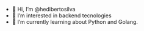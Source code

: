 - 👋 Hi, I’m @hedibertosilva
- 👀 I’m interested in backend tecnologies
- 🌱 I’m currently learning about Python and Golang.
<!---
- 💞️ I’m looking to collaborate on ...
- 📫 How to reach me ...
--->
<!---
hedibertosilva/hedibertosilva is a ✨ special ✨ repository because its `README.md` (this file) appears on your GitHub profile.
You can click the Preview link to take a look at your changes.
--->
